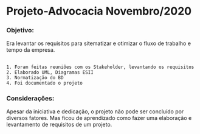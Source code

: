 # Projeto-Advocacia Novembro/2020

### Objetivo:
  Era levantar os requisitos para sitematizar e otimizar o fluxo de trabalho e tempo da empresa.
  
##
    1. Foram feitas reuniões com os Stakeholder, levantando os requisitos
    2. Elaborado UML, Diagramas ESII
    3. Normatização do BD
    4. Foi documentado o projeto


### Considerações:
  Apesar da iniciativa e dedicação, o projeto não pode ser concluído por diversos fatores. Mas ficou de aprendizado como fazer uma elaboração e levantamento de requisitos de um projeto.
